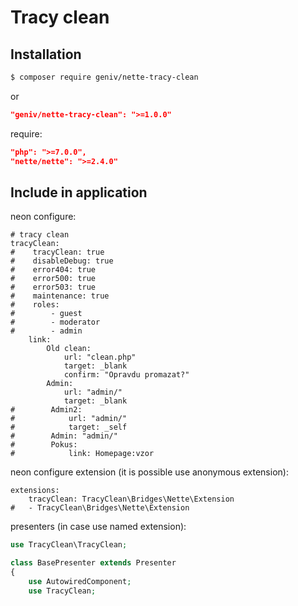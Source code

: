 Tracy clean
===========

Installation
------------

```sh
$ composer require geniv/nette-tracy-clean
```
or
```json
"geniv/nette-tracy-clean": ">=1.0.0"
```

require:
```json
"php": ">=7.0.0",
"nette/nette": ">=2.4.0"
```

Include in application
----------------------
neon configure:
```neon
# tracy clean
tracyClean:
#    tracyClean: true
#    disableDebug: true
#    error404: true
#    error500: true
#    error503: true
#    maintenance: true
#    roles:
#        - guest
#        - moderator
#        - admin
    link:
        Old clean:
            url: "clean.php"
            target: _blank
            confirm: "Opravdu promazat?"
        Admin:
            url: "admin/"
            target: _blank
#        Admin2:
#            url: "admin/"
#            target: _self
#        Admin: "admin/"
#        Pokus:
#            link: Homepage:vzor
```

neon configure extension (it is possible use anonymous extension):
```neon
extensions:
    tracyClean: TracyClean\Bridges\Nette\Extension
#   - TracyClean\Bridges\Nette\Extension
```

presenters (in case use named extension):
```php
use TracyClean\TracyClean;

class BasePresenter extends Presenter
{
    use AutowiredComponent;
    use TracyClean;
```
